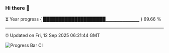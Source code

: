 ### Hi there 👋

⏳ Year progress { ████████████████████▁▁▁▁▁▁▁▁▁▁ } 69.66 %

---

⏰ Updated on Fri, 12 Sep 2025 06:21:44 GMT

![Progress Bar CI](https://github.com/liununu/liununu/workflows/Progress%20Bar%20CI/badge.svg)
